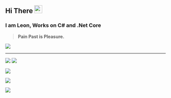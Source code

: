 ## Hi There <img src="https://media.giphy.com/media/hvRJCLFzcasrR4ia7z/giphy.gif" width="25px">
### I am Leon, Works on C# and .Net Core

> **Pain Past is Pleasure.**

![](https://raw.github.com/CuteLeon/CuteLeon/master/README/Leon.gif)

***

<p align="center">
  
  ![](https://github-readme-stats.vercel.app/api?username=CuteLeon&count_private=true&include_all_commits=true&show_icons=true&hide=contribs)
  ![](https://github-readme-stats.vercel.app/api/top-langs/?username=CuteLeon&layout=compact)
  
  ![](https://github-profile-trophy.vercel.app/?username=CuteLeon&theme=monokai&no-bg=true&margin-w=5&column=7)
  
  ![](https://activity-graph.herokuapp.com/graph?username=CuteLeon&theme=minimal)
  
  ![](https://raw.github.com/CuteLeon/CuteLeon/master/README/c2adb464tw1egwh9f0ibqg20dw0afx16.gif)

</p>
